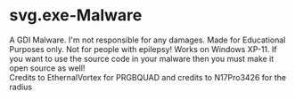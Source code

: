 # svg.exe-Malware
A GDI Malware. I'm not responsible for any damages. Made for Educational Purposes only. Not for people with epilepsy! Works on Windows XP-11. If you want to use the source code in your malware then you must make it open source as well!
<br>Credits to EthernalVortex for PRGBQUAD and credits to N17Pro3426 for the radius
